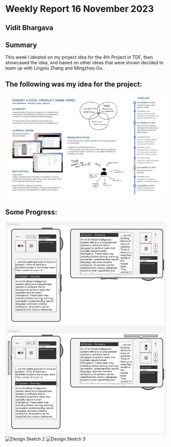 # Weekly Report 16 November 2023

## Vidit Bhargava

## Summary

This week I ideated on my project idea for the 4th Project in TDF, then showcased the idea, and based on other ideas that were shown decided to team up with Lingxiu Zhang and Mingzhou Gu.

## The following was my idea for the project:

![Idea Board][ideaBoard]

## Some Progress:

![Design Sketch Figma][design]
![Design Sketch 2][designProcess1]
![Design Sketch 3][designProcess2]

[ideaBoard]: weekly-reports/img20231116/ideaBoard.jpg
[design]: weekly-reports/img20231116/design.jpg
[designProcess1]: weekly-reports/img20231116/designProcess1.jpg
[designProcess2]: weekly-reports/img20231116/designProcess2.jpg
